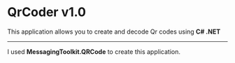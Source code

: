 # QrCoder v1.0
This application allows you to create and decode Qr codes using **С# .NET** 
____
I used **MessagingToolkit.QRCode** to create this application.
